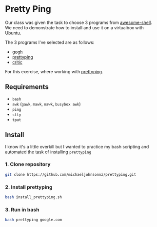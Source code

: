 # Pretty Ping

Our class was given the task to choose 3 programs from [awesome-shell](https://github.com/alebcay/awesome-shell). We need to demonstrate how to install and use it on a virtualbox with Ubuntu. 

The 3 programs I've selected are as follows:
- [gogh](https://github.com/Mayccoll/Gogh)
- [prettyping](https://github.com/denilsonsa/prettyping)
- [critic](https://github.com/Checksum/critic.sh)

For this exercise, where working with [prettyping](https://github.com/denilsonsa/prettyping).

## Requirements

- `bash`
- `awk` (`gawk`, `mawk`, `nawk`, `busybox awk`)
- `ping`
- `stty`
- `tput`

## Install

I know it's a little overkill but I wanted to practice my bash scripting and automated the task of installing `prettyping`

### 1. Clone repository

```bash
git clone https://github.com/michaeljohnsonnz/prettyping.git
```

### 2. Install prettyping

```bash
bash install_prettyping.sh
```

### 3. Run in bash

```bash
bash prettyping google.com
```